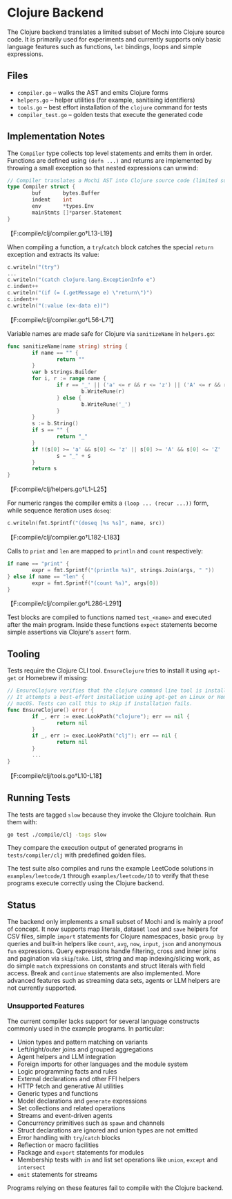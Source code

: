 # Clojure Backend

The Clojure backend translates a limited subset of Mochi into Clojure source code. It is primarily used for experiments and currently supports only basic language features such as functions, `let` bindings, loops and simple expressions.

## Files

- `compiler.go` – walks the AST and emits Clojure forms
- `helpers.go` – helper utilities (for example, sanitising identifiers)
- `tools.go` – best effort installation of the `clojure` command for tests
- `compiler_test.go` – golden tests that execute the generated code

## Implementation Notes

The `Compiler` type collects top level statements and emits them in order. Functions are defined using `(defn ...)` and returns are implemented by throwing a small exception so that nested expressions can unwind:

```go
// Compiler translates a Mochi AST into Clojure source code (limited subset).
type Compiler struct {
        buf       bytes.Buffer
        indent    int
        env       *types.Env
        mainStmts []*parser.Statement
}
```
【F:compile/clj/compiler.go†L13-L19】

When compiling a function, a `try`/`catch` block catches the special `return` exception and extracts its value:

```go
c.writeln("(try")
...
c.writeln("(catch clojure.lang.ExceptionInfo e")
c.indent++
c.writeln("(if (= (.getMessage e) \"return\")")
c.indent++
c.writeln("(:value (ex-data e))")
```
【F:compile/clj/compiler.go†L56-L71】

Variable names are made safe for Clojure via `sanitizeName` in `helpers.go`:

```go
func sanitizeName(name string) string {
        if name == "" {
                return ""
        }
        var b strings.Builder
        for i, r := range name {
                if r == '_' || ('a' <= r && r <= 'z') || ('A' <= r && r <= 'Z') || ('0' <= r && r <= '9' && i > 0) {
                        b.WriteRune(r)
                } else {
                        b.WriteRune('_')
                }
        }
        s := b.String()
        if s == "" {
                return "_"
        }
        if !(s[0] >= 'a' && s[0] <= 'z' || s[0] >= 'A' && s[0] <= 'Z' || s[0] == '_') {
                s = "_" + s
        }
        return s
}
```
【F:compile/clj/helpers.go†L1-L25】

For numeric ranges the compiler emits a `(loop ... (recur ...))` form, while sequence iteration uses `doseq`:

```go
c.writeln(fmt.Sprintf("(doseq [%s %s]", name, src))
```
【F:compile/clj/compiler.go†L182-L183】

Calls to `print` and `len` are mapped to `println` and `count` respectively:

```go
if name == "print" {
        expr = fmt.Sprintf("(println %s)", strings.Join(args, " "))
} else if name == "len" {
        expr = fmt.Sprintf("(count %s)", args[0])
}
```
【F:compile/clj/compiler.go†L286-L291】

Test blocks are compiled to functions named `test_<name>` and executed after the main program. Inside these functions `expect` statements become simple assertions via Clojure's `assert` form.

## Tooling

Tests require the Clojure CLI tool. `EnsureClojure` tries to install it using `apt-get` or Homebrew if missing:

```go
// EnsureClojure verifies that the clojure command line tool is installed.
// It attempts a best-effort installation using apt-get on Linux or Homebrew on
// macOS. Tests can call this to skip if installation fails.
func EnsureClojure() error {
        if _, err := exec.LookPath("clojure"); err == nil {
                return nil
        }
        if _, err := exec.LookPath("clj"); err == nil {
                return nil
        }
        ...
}
```
【F:compile/clj/tools.go†L10-L18】

## Running Tests

The tests are tagged `slow` because they invoke the Clojure toolchain. Run them with:

```bash
go test ./compile/clj -tags slow
```

They compare the execution output of generated programs in `tests/compiler/clj` with predefined golden files.

The test suite also compiles and runs the example LeetCode solutions in
`examples/leetcode/1` through `examples/leetcode/10` to verify that these programs
execute correctly using the Clojure backend.

## Status

The backend only implements a small subset of Mochi and is mainly a proof of concept. It now supports map literals, dataset `load` and `save` helpers for CSV files, simple `import` statements for Clojure namespaces, basic `group by` queries and built-in helpers like `count`, `avg`, `now`, `input`, `json` and anonymous `fun` expressions. Query expressions handle filtering, cross and inner joins and pagination via `skip`/`take`. List, string and map indexing/slicing work, as do simple `match` expressions on constants and struct literals with field access. Break and `continue` statements are also implemented. More advanced features such as streaming data sets, agents or LLM helpers are not currently supported.

### Unsupported Features

The current compiler lacks support for several language constructs commonly used
in the example programs. In particular:
- Union types and pattern matching on variants
- Left/right/outer joins and grouped aggregations
- Agent helpers and LLM integration
- Foreign imports for other languages and the module system
- Logic programming facts and rules
- External declarations and other FFI helpers
- HTTP fetch and generative AI utilities
- Generic types and functions
- Model declarations and `generate` expressions
- Set collections and related operations
- Streams and event-driven agents
- Concurrency primitives such as `spawn` and channels
- Struct declarations are ignored and union types are not emitted
- Error handling with `try`/`catch` blocks
- Reflection or macro facilities
- Package and `export` statements for modules
- Membership tests with `in` and list set operations like `union`, `except` and `intersect`
- `emit` statements for streams

Programs relying on these features fail to compile with the Clojure backend.
